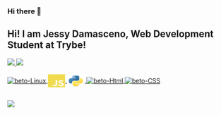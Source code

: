### Hi there 👋

## Hi! I am Jessy Damasceno, Web Development Student at Trybe!
<div>
  <a href="https://github.com/jessy-damasceno">
  <img height="180em" src="https://github-readme-stats.vercel.app/api?username=jessy-damasceno&show_icons=true&include_all_commits=true&count_private=true"/>
  <img height="180em" src="https://github-readme-stats.vercel.app/api/top-langs/?username=jessy-damasceno&layout=compact&langs_count=7"/>
</div>
<div style="display: inline_block"><br>
  <img align="center" alt="beto-Linux" height="30" width="40" src="https://cdn.jsdelivr.net/gh/devicons/devicon/icons/linux/linux-original.svg">
  <img align="center" alt="beto-Js" height="30" width="40" src="https://raw.githubusercontent.com/devicons/devicon/master/icons/javascript/javascript-plain.svg">
  <img align="center" alt="beto-Python" height="30" width="40" src="https://raw.githubusercontent.com/devicons/devicon/master/icons/python/python-original.svg">
  <img align="center" alt="beto-Html" height="30" width="40" src="https://cdn.jsdelivr.net/gh/devicons/devicon/icons/html5/html5-original-wordmark.svg">
  <img align="center" alt="beto-CSS" height="30" width="40" src="https://cdn.jsdelivr.net/gh/devicons/devicon/icons/css3/css3-original.svg">

</div>
  
  ##
 
<div> 
  <a href="https://www.linkedin.com/in/jessy-damasceno/" target="_blank"><img src="https://img.shields.io/badge/-LinkedIn-%230077B5?style=for-the-badge&logo=linkedin&logoColor=white" target="_blank"></a> 
</div>


<!--
**jessy-damasceno/jessy-damasceno** is a ✨ _special_ ✨ repository because its `README.md` (this file) appears on your GitHub profile.

Here are some ideas to get you started:

- 🔭 I’m currently working on ...
- 🌱 I’m currently learning ...
- 👯 I’m looking to collaborate on ...
- 🤔 I’m looking for help with ...
- 💬 Ask me about ...
- 📫 How to reach me: ...
- 😄 Pronouns: ...
- ⚡ Fun fact: ...
-->
